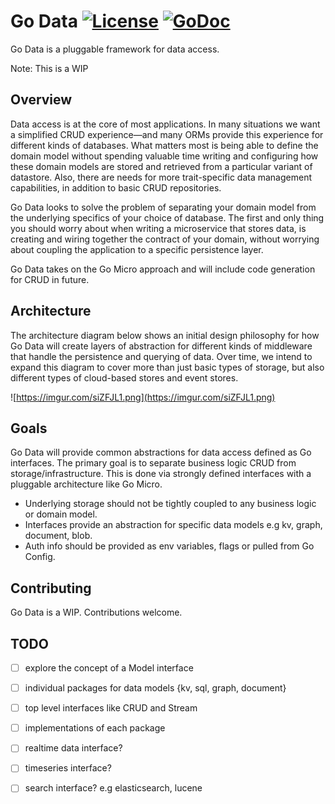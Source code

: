 # Go Data [![License](https://img.shields.io/:license-apache-blue.svg)](https://opensource.org/licenses/Apache-2.0) [![GoDoc](https://godoc.org/github.com/micro/go-data?status.svg)](https://godoc.org/github.com/micro/go-data)

Go Data is a pluggable framework for data access.

Note: This is a WIP

## Overview

Data access is at the core of most applications. In many situations we want a simplified CRUD experience—and many ORMs provide this experience for different kinds of databases. What matters most is being able to define the domain model without spending valuable time writing and configuring how these domain models are stored and retrieved from a particular variant of datastore. Also, there are needs for more trait-specific data management capabilities, in addition to basic CRUD repositories.

Go Data looks to solve the problem of separating your domain model from the underlying specifics of your choice of database. The first and only thing you should worry about when writing a microservice that stores data, is creating and wiring together the contract of your domain, without worrying about coupling the application to a specific persistence layer. 

Go Data takes on the Go Micro approach and will include code generation for CRUD in future.

## Architecture

The architecture diagram below shows an initial design philosophy for how Go Data will create layers of abstraction for different kinds of middleware that handle the persistence and querying of data. Over time, we intend to expand this diagram to cover more than just basic types of storage, but also different types of cloud-based stores and event stores.

![https://imgur.com/siZFJL1.png](https://imgur.com/siZFJL1.png)

## Goals 

Go Data will provide common abstractions for data access defined as Go interfaces. The primary goal is to separate business logic CRUD from storage/infrastructure. This is done via strongly defined interfaces with a pluggable architecture like Go Micro.

* Underlying storage should not be tightly coupled to any business logic or domain model.
* Interfaces provide an abstraction for specific data models e.g kv, graph, document, blob.
* Auth info should be provided as env variables, flags or pulled from Go Config.

## Contributing

Go Data is a WIP. Contributions welcome.

## TODO 

- [ ] explore the concept of a Model interface
- [ ] individual packages for data models {kv, sql, graph, document}
- [ ] top level interfaces like CRUD and Stream
- [ ] implementations of each package
- [ ] realtime data interface?
- [ ] timeseries interface?
- [ ] search interface? e.g elasticsearch, lucene

